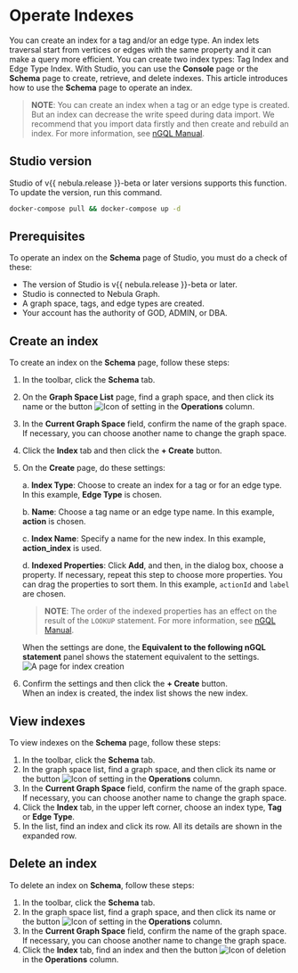 # Operate Indexes

You can create an index for a tag and/or an edge type. An index lets traversal start from vertices or edges with the same property and it can make a query more efficient. You can create two index types: Tag Index and Edge Type Index. With Studio, you can use the **Console** page or the **Schema** page to create, retrieve, and delete indexes. This article introduces how to use the **Schema** page to operate an index.

> **NOTE**: You can create an index when a tag or an edge type is created. But an index can decrease the write speed during data import. We recommend that you import data firstly and then create and rebuild an index. For more information, see [nGQL Manual](https://docs.nebula-graph.io/manual-EN/2.query-language/4.statement-syntax/1.data-definition-statements/ "Click to go to the Nebula Graph website").

## Studio version

Studio of v{{ nebula.release }}-beta or later versions supports this function. To update the version, run this command.

```bash
docker-compose pull && docker-compose up -d
```

## Prerequisites

To operate an index on the **Schema** page of Studio, you must do a check of these:

- The version of Studio is v{{ nebula.release }}-beta or later.
- Studio is connected to Nebula Graph.
- A graph space, tags, and edge types are created.
- Your account has the authority of GOD, ADMIN, or DBA.

## Create an index

To create an index on the **Schema** page, follow these steps:

1. In the toolbar, click the **Schema** tab.
2. On the **Graph Space List** page, find a graph space, and then click its name or the button ![Icon of setting](https://docs-cdn.nebula-graph.com.cn/nebula-studio-docs/st-ug-018.png "Set") in the **Operations** column.
3. In the **Current Graph Space** field, confirm the name of the graph space. If necessary, you can choose another name to change the graph space.
4. Click the **Index** tab and then click the **+ Create** button.
5. On the **Create** page, do these settings:

   a. **Index Type**: Choose to create an index for a tag or for an edge type. In this example, **Edge Type** is chosen.

   b. **Name**: Choose a tag name or an edge type name. In this example, **action** is chosen.

   c. **Index Name**: Specify a name for the new index. In this example, **action_index** is used.

   d. **Indexed Properties**: Click **Add**, and then, in the dialog box, choose a property. If necessary, repeat this step to choose more properties. You can drag the properties to sort them. In this example, `actionId` and `label` are chosen.
   > **NOTE**: The order of the indexed properties has an effect on the result of the `LOOKUP` statement. For more information, see [nGQL Manual](https://docs.nebula-graph.io/manual-EN/2.query-language/4.statement-syntax/2.data-query-and-manipulation-statements/lookup-syntax/#error_code_411 "Click to go to the Nebula Graph website").

   When the settings are done, the **Equivalent to the following nGQL statement** panel shows the statement equivalent to the settings.  
![A page for index creation](https://docs-cdn.nebula-graph.com.cn/nebula-studio-docs/st-ug-030.png "Create an index")

6. Confirm the settings and then click the **+ Create** button.  
   When an index is created, the index list shows the new index.

## View indexes

To view indexes on the **Schema** page, follow these steps:

1. In the toolbar, click the **Schema** tab.
2. In the graph space list, find a graph space, and then click its name or the button ![Icon of setting](https://docs-cdn.nebula-graph.com.cn/nebula-studio-docs/st-ug-018.png "Set") in the **Operations** column.
3. In the **Current Graph Space** field, confirm the name of the graph space. If necessary, you can choose another name to change the graph space.
4. Click the **Index** tab, in the upper left corner, choose an index type, **Tag** or **Edge Type**.
5. In the list, find an index and click its row. All its details are shown in the expanded row.

## Delete an index

To delete an index on **Schema**, follow these steps:

1. In the toolbar, click the **Schema** tab.
2. In the graph space list, find a graph space, and then click its name or the button ![Icon of setting](https://docs-cdn.nebula-graph.com.cn/nebula-studio-docs/st-ug-018.png "Set") in the **Operations** column.
3. In the **Current Graph Space** field, confirm the name of the graph space. If necessary, you can choose another name to change the graph space.
4. Click the **Index** tab, find an index and then the button ![Icon of deletion](https://docs-cdn.nebula-graph.com.cn/nebula-studio-docs/st-ug-017.png "Delete") in the **Operations** column.
